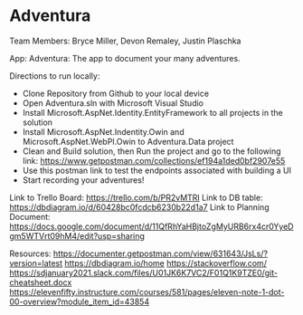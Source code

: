 # Adventura

Team Members: Bryce Miller, Devon Remaley, Justin Plaschka

App: Adventura: The app to document your many adventures.

Directions to run locally: 
- Clone Repository from Github to your local device
- Open Adventura.sln with Microsoft Visual Studio
- Install Microsoft.AspNet.Identity.EntityFramework to all projects in the solution
- Install Microsoft.AspNet.Indentity.Owin and Microsoft.AspNet.WebPI.Owin to Adventura.Data project
- Clean and Build solution, then Run the project and go to the following link: https://www.getpostman.com/collections/ef194a1ded0bf2907e55
- Use this postman link to test the endpoints associated with building a UI
- Start recording your adventures!

Link to Trello Board: https://trello.com/b/PR2vMTRI
Link to DB table:  https://dbdiagram.io/d/60428bc0fcdcb6230b22d1a7
Link to Planning Document: https://docs.google.com/document/d/11QfRhYaHBjtoZgMyURB6rx4cr0YyeDgm5WTVrt09hM4/edit?usp=sharing

Resources:
https://documenter.getpostman.com/view/631643/JsLs/?version=latest
https://dbdiagram.io/home
https://stackoverflow.com/
https://sdjanuary2021.slack.com/files/U01JK6K7VC2/F01Q1K9TZE0/git-cheatsheet.docx
https://elevenfifty.instructure.com/courses/581/pages/eleven-note-1-dot-00-overview?module_item_id=43854
